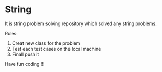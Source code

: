 # String

It is string problem solving repository which solved any string problems.

Rules:
1. Creat new class for the problem 
2. Test each test cases on the local machine 
3. Finall push it


Have fun coding !!!
